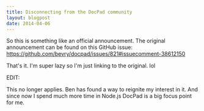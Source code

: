 ```yaml
---
title: Disconnecting from the DocPad community
layout: blogpost
date: 2014-04-06
---
```


So this is something like an official announcement.  The original announcement
can be found on this GitHub issue:
<https://github.com/bevry/docpad/issues/821#issuecomment-38612150>

That's it. I'm super lazy so I'm just linking to the original. lol

EDIT:

This no longer applies. Ben has found a way to reignite my interest in it.  And
since now I spend much more time in Node.js DocPad is a big focus point for me.
